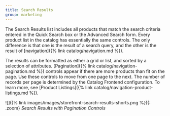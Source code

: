 ```yaml
---
title: Search Results
group: marketing
---
```


The Search Results list includes all products that match the search criteria entered in the Quick Search box or the Advanced Search form. Every product list in the catalog has essentially the same controls. The only difference is that one is the result of a search query, and the other is the result of [navigation]({% link catalog/navigation.md %}).

The results can be formatted as either a grid or list, and sorted by a selection of attributes. [Pagination]({% link catalog/navigation-pagination.md %}) controls appear if there are more products than fit on the page. Use these controls to move from one page to the next. The number of records per page is determined by the Catalog Frontend configuration. To learn more, see [Product Listings]({% link catalog/navigation-product-listings.md %}).

![]({% link images/images/storefront-search-results-shorts.png %}){: .zoom}
_Search Results with Pagination Controls_
